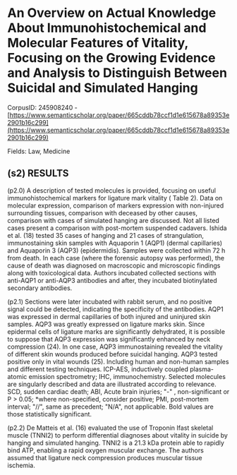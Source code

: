 # An Overview on Actual Knowledge About Immunohistochemical and Molecular Features of Vitality, Focusing on the Growing Evidence and Analysis to Distinguish Between Suicidal and Simulated Hanging

CorpusID: 245908240 - [https://www.semanticscholar.org/paper/665cddb78ccf1d1e615678a89353e2901b16c299](https://www.semanticscholar.org/paper/665cddb78ccf1d1e615678a89353e2901b16c299)

Fields: Law, Medicine

## (s2) RESULTS
(p2.0) A description of tested molecules is provided, focusing on useful immunohistochemical markers for ligature mark vitality ( Table 2). Data on molecular expression, comparison of markers expression with non-injured surrounding tissues, comparison with deceased by other causes, comparison with cases of simulated hanging are discussed. Not all listed cases present a comparison with post-mortem suspended cadavers. Ishida et al. (18) tested 35 cases of hanging and 21 cases of strangulation, immunostaining skin samples with Aquaporin 1 (AQP1) (dermal capillaries) and Aquaporin 3 (AQP3) (epidermidis). Samples were collected within 72 h from death. In each case (where the forensic autopsy was performed), the cause of death was diagnosed on macroscopic and microscopic findings along with toxicological data. Authors incubated collected sections with anti-AQP1 or anti-AQP3 antibodies and after, they incubated biotinylated secondary antibodies.

(p2.1) Sections were later incubated with rabbit serum, and no positive signal could be detected, indicating the specificity of the antibodies. AQP1 was expressed in dermal capillaries of both injured and uninjured skin samples. AQP3 was greatly expressed on ligature marks skin. Since epidermal cells of ligature marks are significantly dehydrated, it is possible to suppose that AQP3 expression was significantly enhanced by neck compression (24). In one case, AQP3 immunostaining revealed the vitality of different skin wounds produced before suicidal hanging. AQP3 tested positive only in vital wounds (25).  Including human and non-human samples and different testing techniques. ICP-AES, inductively coupled plasma-atomic emission spectrometry; IHC, immunochemistry. Selected molecules are singularly described and data are illustrated according to relevance. SCD, sudden cardiac death; ABI, Acute brain injuries; "-" , non-significant or P > 0.05; *where non-specified, consider positive; PMI, post-mortem interval; "//", same as precedent; "N/A", not applicable. Bold values are those statistically significant.

(p2.2) De Matteis et al. (16) evaluated the use of Troponin Ifast skeletal muscle (TNNI2) to perform differential diagnoses about vitality in suicide by hanging and simulated hanging. TNNI2 is a 21.3 kDa protein able to rapidly bind ATP, enabling a rapid oxygen muscular exchange. The authors assumed that ligature neck compression produces muscular tissue ischemia.
